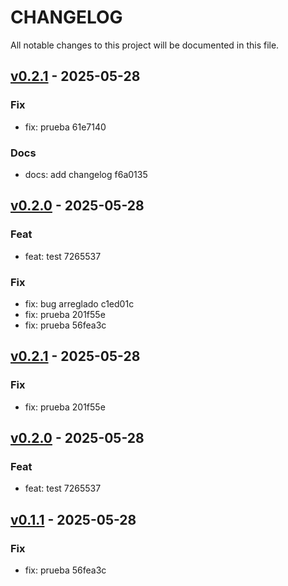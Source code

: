# CHANGELOG 
All notable changes to this project will be documented in this file.
## [v0.2.1](https://github.com/carlitooos1223/prueba/tree/v0.2.1) - 2025-05-28

### Fix
* fix: prueba 61e7140

### Docs
* docs: add changelog f6a0135
## [v0.2.0](https://github.com/carlitooos1223/prueba/tree/v0.2.0) - 2025-05-28

### Feat
* feat: test 7265537

### Fix
* fix: bug arreglado c1ed01c
* fix: prueba 201f55e
* fix: prueba 56fea3c
## [v0.2.1](https://github.com/carlitooos1223/prueba/tree/v0.2.1) - 2025-05-28

### Fix
* fix: prueba 201f55e
## [v0.2.0](https://github.com/carlitooos1223/prueba/tree/v0.2.0) - 2025-05-28

### Feat
* feat: test 7265537
## [v0.1.1](https://github.com/carlitooos1223/prueba/tree/v0.1.1) - 2025-05-28

### Fix
* fix: prueba 56fea3c
